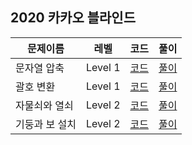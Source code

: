 ## 2020 카카오 블라인드

|문제이름|레벨|코드|풀이|
|--|--|--|--|
|문자열 압축|Level 1|[코드](./Q-01.java)|[풀이](https://velog.io/@jwkim/2020-kakao-blind-summarize-string)|
|괄호 변환|Level 1|[코드](./Q-02.java)|[풀이](https://velog.io/@jwkim/2020-kakao-blind-parentheses)|
|자물쇠와 열쇠|Level 2|[코드](./Q-03.java)|[풀이](https://velog.io/@jwkim/2020-kakao-blind-lock-and-key)|
|기둥과 보 설치|Level 2|[코드](./Q-05.java)|[풀이](https://velog.io/@jwkim/2020-kakao-blind-column-and-wrapper)|